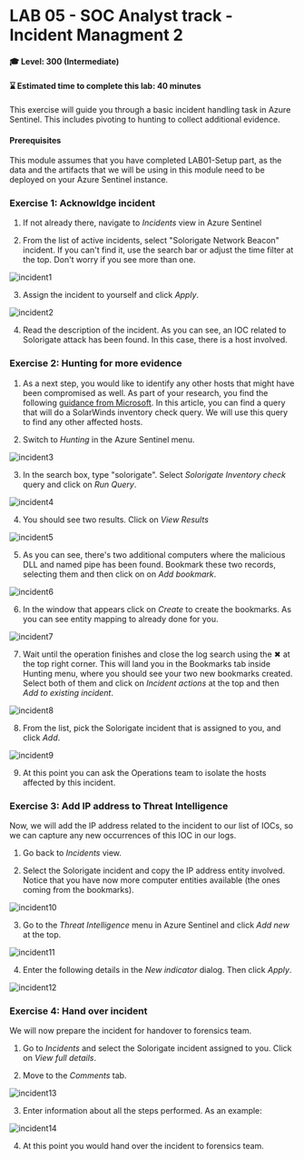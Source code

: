 # LAB 05 - SOC Analyst track - Incident Managment 2

#### 🎓 Level: 300 (Intermediate)
#### ⌛ Estimated time to complete this lab: 40 minutes

This exercise will guide you through a basic incident handling task in Azure Sentinel. This includes pivoting to hunting to collect additional evidence.

#### Prerequisites
This module assumes that you have completed LAB01-Setup part, as the data and the artifacts that we will be using in this module need to be deployed on your Azure Sentinel instance.

### Exercise 1: Acknowldge incident

1. If not already there, navigate to *Incidents* view in Azure Sentinel

2. From the list of active incidents, select "Solorigate Network Beacon" incident. If you can't find it, use the search bar or adjust the time filter at the top. Don't worry if you see more than one.

![incident1](../Images/incident1.png)

3. Assign the incident to yourself and click *Apply*.

![incident2](../Images/incident2.png)

4. Read the description of the incident. As you can see, an IOC related to Solorigate attack has been found. In this case, there is a host involved.

### Exercise 2: Hunting for more evidence

1. As a next step, you would like to identify any other hosts that might have been compromised as well. As part of your research, you find the following [guidance from Microsoft](https://techcommunity.microsoft.com/t5/azure-sentinel/solarwinds-post-compromise-hunting-with-azure-sentinel/ba-p/1995095). In this article, you can find a query that will do a SolarWinds inventory check query. We will use this query to find any other affected hosts.

2. Switch to *Hunting* in the Azure Sentinel menu.

![incident3](../Images/incident3.png)

3. In the search box, type "solorigate". Select *Solorigate Inventory check* query and click on *Run Query*.

![incident4](../Images/incident4.png)

4. You should see two results. Click on *View Results*

![incident5](../Images/incident5.png)

5. As you can see, there's two additional computers where the malicious DLL and named pipe has been found. Bookmark these two records, selecting them and then click on on *Add bookmark*.

![incident6](../Images/incident6.png)

6. In the window that appears click on *Create* to create the bookmarks. As you can see entity mapping to already done for you.

![incident7](../Images/incident7.png)

7. Wait until the operation finishes and close the log search using the ✖ at the top right corner. This will land you in the Bookmarks tab inside Hunting menu, where you should see your two new bookmarks created. Select both of them and click on *Incident actions* at the top and then *Add to existing incident*.

![incident8](../Images/incident8.png)

8. From the list, pick the Solorigate incident that is assigned to you, and click *Add*.

![incident9](../Images/incident9.png)

9. At this point you can ask the Operations team to isolate the hosts affected by this incident.

### Exercise 3: Add IP address to Threat Intelligence
Now, we will add the IP address related to the incident to our list of IOCs, so we can capture any new occurrences of this IOC in our logs.

1. Go back to *Incidents* view.

2. Select the Solorigate incident and copy the IP address entity involved. Notice that you have now more computer entities available (the ones coming from the bookmarks).

![incident10](../Images/incident10.png)

3. Go to the *Threat Intelligence* menu in Azure Sentinel and click *Add new* at the top.

![incident11](../Images/incident11.png)

4. Enter the following details in the *New indicator* dialog. Then click *Apply*.

![incident12](../Images/incident12.png)

### Exercise 4: Hand over incident
We will now prepare the incident for handover to forensics team.

1. Go to *Incidents* and select the Solorigate incident assigned to you. Click on *View full details*.

2. Move to the *Comments* tab.

![incident13](../Images/incident13.png)

3. Enter information about all the steps performed. As an example:

![incident14](../Images/incident14.png)

4. At this point you would hand over the incident to forensics team.




